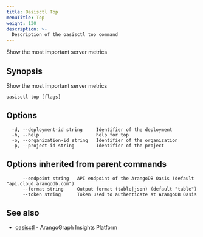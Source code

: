 ```yaml
---
title: Oasisctl Top
menuTitle: Top
weight: 130
description: >-
  Description of the oasisctl top command
---
```

Show the most important server metrics

## Synopsis

Show the most important server metrics

```
oasisctl top [flags]
```

## Options

```
  -d, --deployment-id string     Identifier of the deployment
  -h, --help                     help for top
  -o, --organization-id string   Identifier of the organization
  -p, --project-id string        Identifier of the project
```

## Options inherited from parent commands

```
      --endpoint string   API endpoint of the ArangoDB Oasis (default "api.cloud.arangodb.com")
      --format string     Output format (table|json) (default "table")
      --token string      Token used to authenticate at ArangoDB Oasis
```

## See also

* [oasisctl](options.md)	 - ArangoGraph Insights Platform


